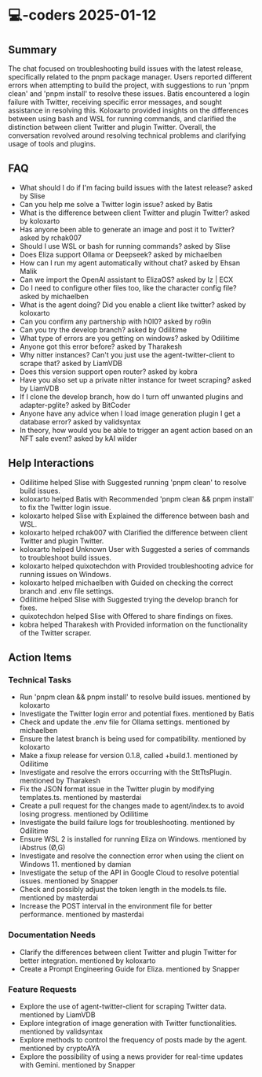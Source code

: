 # 💻-coders 2025-01-12

## Summary
The chat focused on troubleshooting build issues with the latest release, specifically related to the pnpm package manager. Users reported different errors when attempting to build the project, with suggestions to run 'pnpm clean' and 'pnpm install' to resolve these issues. Batis encountered a login failure with Twitter, receiving specific error messages, and sought assistance in resolving this. Koloxarto provided insights on the differences between using bash and WSL for running commands, and clarified the distinction between client Twitter and plugin Twitter. Overall, the conversation revolved around resolving technical problems and clarifying usage of tools and plugins.

## FAQ
- What should I do if I'm facing build issues with the latest release? asked by Slise
- Can you help me solve a Twitter login issue? asked by Batis
- What is the difference between client Twitter and plugin Twitter? asked by koloxarto
- Has anyone been able to generate an image and post it to Twitter? asked by rchak007
- Should I use WSL or bash for running commands? asked by Slise
- Does Eliza support Ollama or Deepseek? asked by michaelben
- How can I run my agent automatically without chat? asked by Ehsan Malik
- Can we import the OpenAI assistant to ElizaOS? asked by Iz | ECX
- Do I need to configure other files too, like the character config file? asked by michaelben
- What is the agent doing? Did you enable a client like twitter? asked by koloxarto
- Can you confirm any partnership with h0l0? asked by ro9in
- Can you try the develop branch? asked by Odilitime
- What type of errors are you getting on windows? asked by Odilitime
- Anyone got this error before? asked by Tharakesh
- Why nitter instances? Can't you just use the agent-twitter-client to scrape that? asked by LiamVDB
- Does this version support open router? asked by kobra
- Have you also set up a private nitter instance for tweet scraping? asked by LiamVDB
- If I clone the develop branch, how do I turn off unwanted plugins and adapter-pglite? asked by BitCoder
- Anyone have any advice when I load image generation plugin I get a database error? asked by validsyntax
- In theory, how would you be able to trigger an agent action based on an NFT sale event? asked by kAI wilder

## Help Interactions
- Odilitime helped Slise with Suggested running 'pnpm clean' to resolve build issues.
- koloxarto helped Batis with Recommended 'pnpm clean && pnpm install' to fix the Twitter login issue.
- koloxarto helped Slise with Explained the difference between bash and WSL.
- koloxarto helped rchak007 with Clarified the difference between client Twitter and plugin Twitter.
- koloxarto helped Unknown User with Suggested a series of commands to troubleshoot build issues.
- koloxarto helped quixotechdon with Provided troubleshooting advice for running issues on Windows.
- koloxarto helped michaelben with Guided on checking the correct branch and .env file settings.
- Odilitime helped Slise with Suggested trying the develop branch for fixes.
- quixotechdon helped Slise with Offered to share findings on fixes.
- kobra helped Tharakesh with Provided information on the functionality of the Twitter scraper.

## Action Items

### Technical Tasks
- Run 'pnpm clean && pnpm install' to resolve build issues. mentioned by koloxarto
- Investigate the Twitter login error and potential fixes. mentioned by Batis
- Check and update the .env file for Ollama settings. mentioned by michaelben
- Ensure the latest branch is being used for compatibility. mentioned by koloxarto
- Make a fixup release for version 0.1.8, called +build.1. mentioned by Odilitime
- Investigate and resolve the errors occurring with the SttTtsPlugin. mentioned by Tharakesh
- Fix the JSON format issue in the Twitter plugin by modifying templates.ts. mentioned by masterdai
- Create a pull request for the changes made to agent/index.ts to avoid losing progress. mentioned by Odilitime
- Investigate the build failure logs for troubleshooting. mentioned by Odilitime
- Ensure WSL 2 is installed for running Eliza on Windows. mentioned by iAbstrus (Ø,G)
- Investigate and resolve the connection error when using the client on Windows 11. mentioned by damian
- Investigate the setup of the API in Google Cloud to resolve potential issues. mentioned by Snapper
- Check and possibly adjust the token length in the models.ts file. mentioned by masterdai
- Increase the POST interval in the environment file for better performance. mentioned by masterdai

### Documentation Needs
- Clarify the differences between client Twitter and plugin Twitter for better integration. mentioned by koloxarto
- Create a Prompt Engineering Guide for Eliza. mentioned by Snapper

### Feature Requests
- Explore the use of agent-twitter-client for scraping Twitter data. mentioned by LiamVDB
- Explore integration of image generation with Twitter functionalities. mentioned by validsyntax
- Explore methods to control the frequency of posts made by the agent. mentioned by cryptoAYA
- Explore the possibility of using a news provider for real-time updates with Gemini. mentioned by Snapper